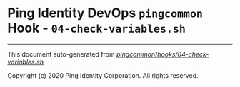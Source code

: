 
# Ping Identity DevOps `pingcommon` Hook - `04-check-variables.sh`

---
This document auto-generated from _[pingcommon/hooks/04-check-variables.sh](https://github.com/pingidentity/pingidentity-docker-builds/blob/master/pingcommon/hooks/04-check-variables.sh)_

Copyright (c)  2020 Ping Identity Corporation. All rights reserved.
